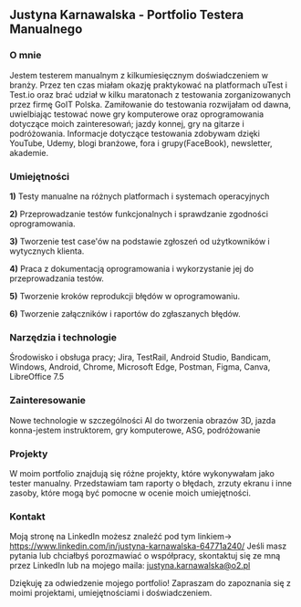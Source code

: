 __<h2>Justyna Karnawalska - Portfolio Testera Manualnego</h2>__

<h3>O mnie</h3>

Jestem testerem manualnym z kilkumiesięcznym doświadczeniem w branży. Przez ten czas miałam okazję praktykować na platformach uTest i Test.io oraz brać udział
w kilku maratonach z testowania zorganizowanych przez firmę GoIT Polska. Zamiłowanie do testowania rozwijałam od dawna, uwielbiając testować nowe gry komputerowe oraz oprogramowania dotyczące moich zainteresowań; jazdy konnej, gry na gitarze i podróżowania. Informacje dotyczące testowania zdobywam dzięki YouTube, Udemy, blogi branżowe, fora i grupy(FaceBook), newsletter, akademie. 

<h3>Umiejętności</h3>

**1)** Testy manualne na różnych platformach i systemach operacyjnych

**2)** Przeprowadzanie testów funkcjonalnych i sprawdzanie zgodności oprogramowania.

**3)** Tworzenie test case'ów na podstawie zgłoszeń od użytkowników i wytycznych klienta.

**4)** Praca z dokumentacją oprogramowania i wykorzystanie jej do przeprowadzania testów.

**5)** Tworzenie kroków reprodukcji błędów w oprogramowaniu.

**6)** Tworzenie załączników i raportów do zgłaszanych błędów.


<h3>Narzędzia i technologie</h3>

Środowisko i obsługa pracy;
Jira, TestRail, Android Studio, Bandicam, Windows, Android, Chrome, Microsoft Edge, Postman, Figma, Canva, LibreOffice 7.5


<h3>Zainteresowanie</h3> 

Nowe technologie w szczególności AI do tworzenia obrazów 3D, jazda konna-jestem instruktorem, gry komputerowe, ASG, podróżowanie


<h3>Projekty</h3>

W moim portfolio znajdują się różne projekty, które wykonywałam jako tester manualny. Przedstawiam tam raporty o błędach, zrzuty ekranu i inne zasoby, które mogą być pomocne w ocenie moich umiejętności.


<h3>Kontakt</h3>

Moją stronę na LinkedIn możesz znaleźć pod tym linkiem-> https://www.linkedin.com/in/justyna-karnawalska-64771a240/
Jeśli masz pytania lub chciałbyś porozmawiać o współpracy, skontaktuj się ze mną przez LinkedIn lub na mojego maila: justyna.karnawalska@o2.pl

Dziękuję za odwiedzenie mojego portfolio! Zapraszam do zapoznania się z moimi projektami, umiejętnościami i doświadczeniem.
